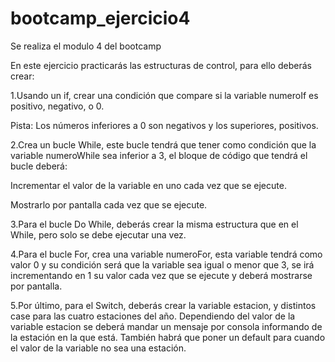 # bootcamp_ejercicio4

Se realiza el modulo 4 del bootcamp

En este ejercicio practicarás las estructuras de control, para ello deberás crear:

1.Usando un if, crear una condición que compare si la variable numeroIf es positivo, negativo, o 0.

Pista: Los números inferiores a 0 son negativos y los superiores, positivos.

2.Crea un bucle While, este bucle tendrá que tener como condición que la variable numeroWhile sea inferior a 3, el bloque de código que tendrá el bucle deberá:

Incrementar el valor de la variable en uno cada vez que se ejecute.

Mostrarlo por pantalla cada vez que se ejecute.

3.Para el bucle Do While, deberás crear la misma estructura que en el While, pero solo se debe ejecutar una vez.

4.Para el bucle For, crea una variable numeroFor, esta variable tendrá como valor 0 y su condición será que la variable sea igual o menor que 3, se irá incrementando en 1 su valor cada vez que se ejecute y deberá mostrarse por pantalla.

5.Por último, para el Switch, deberás crear la variable estacion, y distintos case para las cuatro estaciones del año. Dependiendo del valor de la variable estacion se deberá mandar un mensaje por consola informando de la estación en la que está. También habrá que poner un default para cuando el valor de la variable no sea una estación.
